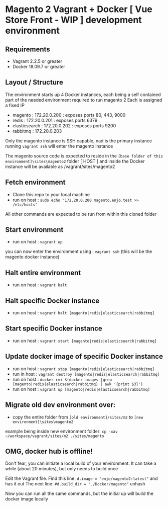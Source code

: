 # Magento 2 Vagrant + Docker [ Vue Store Front - WIP ] development environment

## Requirements

* Vagrant 2.2.5 or greater
* Docker 18.09.7 or greater

## Layout / Structure

The environment starts up 4 Docker instances, each being a self contained part of the needed environment required to run magento 2
Each is assigned a fixed IP

* magento : 172.20.0.200 : exposes ports 80, 443, 9000
* redis : 172.20.0.201 : exposes ports 6379
* elasticsearch : 172.20.0.202 : exposes ports 9200
* rabbitmq : 172.20.0.203

Only the magento instance is SSH capable, nad is the primary instance
running ```vagrant ssh``` will enter the magento instance

The magento source code is expected to reside in the ```[base folder of this environment]\sites\magento2``` folder 
[ HOST ] and inside the Docker instance will be available as /vagrant/sites/magento2

## Fetch environment

* Clone this repo to your local machine
* run on host : ```sudo echo "172.20.0.200 magento.enjo.test >> /etc/hosts"```

All other commands are expected to be run from within this cloned folder

## Start environment

* run on host : ```vagrant up```

you can now enter the environment using : ```vagrant ssh``` (this will be the magento docker instance)

## Halt entire environment

* run on host : ```vagrant halt```

## Halt specific Docker instance

* run on host : ```vagrant halt [magento|redis|elasticsearch|rabbitmq]```

## Start specific Docker instance

* run on host : ```vagrant start [magento|redis|elasticsearch|rabbitmq]```

## Update docker image of specific Docker instance

* run on host : ```vagrant stop [magento|redis|elasticsearch|rabbitmq]```
* run in host : ```vagrant destroy [magento|redis|elasticsearch|rabbitmq]```
* run on host : ```docker rmi $(docker images |grep [magento|redis|elasticsearch|rabbitmq] | awk '{print $3}')```
* run on host : ```vagrant up [magento|redis|elasticsearch|rabbitmq]```

## Migrate old dev environment over:

* copy the entire folder from ```[old environment]/sites/m2``` to ```[new environment]\sites\magento2```

example being inside new environment folder: ```cp -xav ~/workspace/vagrant/sites/m2 ./sites/magento```

## OMG, docker hub is offline!

Don't fear, you can initiate a local build of your environment. 
It can take a while (about 20 minutes), but only needs to build once

Edit the Vagrant file.
Find this line: ```d.image = "enjo/magento2:latest"``` and has it out
The next line: ```#d.build_dir = "./Docker/magento"``` unhash

Now you can run all the same commands, but the initial up will build the docker image locally

